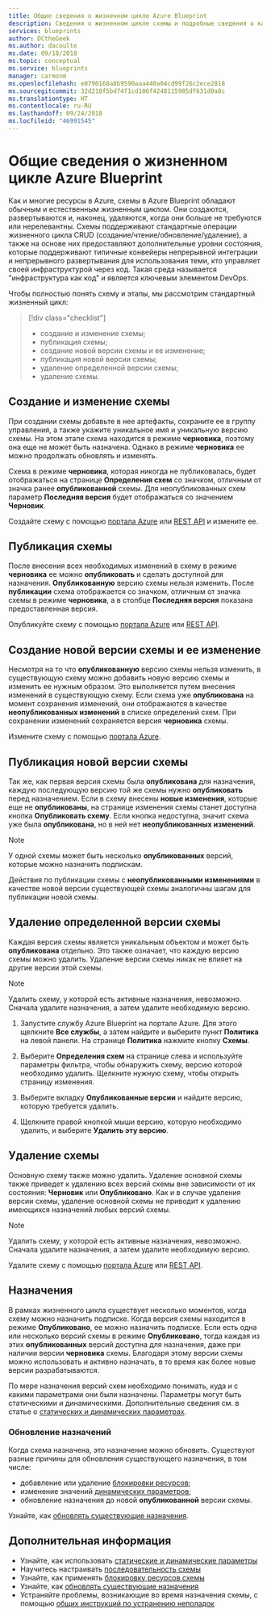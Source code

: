 ```yaml
---
title: Общие сведения о жизненном цикле Azure Blueprint
description: Сведения о жизненном цикле схемы и подробные сведения о каждом этапе цикла.
services: blueprints
author: DCtheGeek
ms.author: dacoulte
ms.date: 09/18/2018
ms.topic: conceptual
ms.service: blueprints
manager: carmonm
ms.openlocfilehash: e0790168a8b9590aaa440a04cd99f26c2ece2818
ms.sourcegitcommit: 32d218f5bd74f1cd106f4248115985df631d0a8c
ms.translationtype: HT
ms.contentlocale: ru-RU
ms.lasthandoff: 09/24/2018
ms.locfileid: "46991545"
---
```

# <a name="understand-the-life-cycle-of-an-azure-blueprint"></a>Общие сведения о жизненном цикле Azure Blueprint

Как и многие ресурсы в Azure, схемы в Azure Blueprint обладают обычным и естественным жизненным циклом. Они создаются, развертываются и, наконец, удаляются, когда они больше не требуются или нерелевантны.
Схемы поддерживают стандартные операции жизненного цикла CRUD (создание/чтение/обновление/удаление), а также на основе них предоставляют дополнительные уровни состояния, которые поддерживают типичные конвейеры непрерывной интеграции и непрерывного развертывания для использования теми, кто управляет своей инфраструктурой через код. Такая среда называется "инфраструктура как код" и является ключевым элементом DevOps.

Чтобы полностью понять схему и этапы, мы рассмотрим стандартный жизненный цикл:

> [!div class="checklist"]
> - создание и изменение схемы;
> - публикация схемы;
> - создание новой версии схемы и ее изменение;
> - публикация новой версии схемы;
> - удаление определенной версии схемы;
> - удаление схемы.

## <a name="creating-and-editing-a-blueprint"></a>Создание и изменение схемы

При создании схемы добавьте в нее артефакты, сохраните ее в группу управления, а также укажите уникальное имя и уникальную версию схемы. На этом этапе схема находится в режиме **черновика**, поэтому она еще не может быть назначена. Однако в режиме **черновика** ее можно продолжать обновлять и изменять.

Схема в режиме **черновика**, которая никогда не публиковалась, будет отображаться на странице **Определения схем** со значком, отличным от значка ранее **опубликованной** схемы. Для неопубликованных схем параметр **Последняя версия** будет отображаться со значением **Черновик**.

Создайте схему с помощью [портала Azure](../create-blueprint-portal.md#create-a-blueprint) или [REST API](../create-blueprint-rest-api.md#create-a-blueprint) и измените ее.

## <a name="publishing-a-blueprint"></a>Публикация схемы

После внесения всех необходимых изменений в схему в режиме **черновика** ее можно **опубликовать** и сделать доступной для назначения. **Опубликованную** версию схемы нельзя изменить.
После **публикации** схема отображается со значком, отличным от значка схемы в режиме **черновика**, а в столбце **Последняя версия** показана предоставленная версия.

Опубликуйте схему с помощью [портала Azure](../create-blueprint-portal.md#publish-a-blueprint) или [REST API](../create-blueprint-rest-api.md#publish-a-blueprint).

## <a name="creating-and-editing-a-new-version-of-the-blueprint"></a>Создание новой версии схемы и ее изменение

Несмотря на то что **опубликованную** версию схемы нельзя изменить, в существующую схему можно добавить новую версию схемы и изменить ее нужным образом. Это выполняется путем внесения изменений в существующую схему. Если схема уже **опубликована** на момент сохранения изменений, они отображаются в качестве **неопубликованных изменений** в списке определений схем. При сохранении изменений сохраняется версия **черновика** схемы.

Измените схему с помощью [портала Azure](../create-blueprint-portal.md#edit-a-blueprint).

## <a name="publishing-a-new-version-of-the-blueprint"></a>Публикация новой версии схемы

Так же, как первая версия схемы была **опубликована** для назначения, каждую последующую версию той же схемы нужно **опубликовать** перед назначением. Если в схему внесены **новые изменения**, которые еще не **опубликованы**, на странице изменения схемы станет доступна кнопка **Опубликовать схему**. Если кнопка недоступна, значит схема уже была **опубликована**, но в ней нет **неопубликованных изменений**.

> [!NOTE]
> У одной схемы может быть несколько **опубликованных** версий, которые можно назначить подпискам.

Действия по публикации схемы с **неопубликованными изменениями** в качестве новой версии существующей схемы аналогичны шагам для публикации новой схемы.

## <a name="deleting-a-specific-version-of-the-blueprint"></a>Удаление определенной версии схемы

Каждая версия схемы является уникальным объектом и может быть **опубликована** отдельно. Это также означает, что каждую версию схемы можно удалить. Удаление версии схемы никак не влияет на другие версии этой схемы.

> [!NOTE]
> Удалить схему, у которой есть активные назначения, невозможно. Сначала удалите назначения, а затем удалите необходимую версию.

1. Запустите службу Azure Blueprint на портале Azure. Для этого щелкните **Все службы**, а затем найдите и выберите пункт **Политика** на левой панели. На странице **Политика** нажмите кнопку **Схемы**.

1. Выберите **Определения схем** на странице слева и используйте параметры фильтра, чтобы обнаружить схему, версию которой необходимо удалить. Щелкните нужную схему, чтобы открыть страницу изменения.

1. Выберите вкладку **Опубликованные версии** и найдите версию, которую требуется удалить.

1. Щелкните правой кнопкой мыши версию, которую необходимо удалить, и выберите **Удалить эту версию**.

## <a name="deleting-the-blueprint"></a>Удаление схемы

Основную схему также можно удалить. Удаление основной схемы также приведет к удалению всех версий схемы вне зависимости от их состояния: **Черновик** или **Опубликовано**. Как и в случае удаления версии схемы, удаление основной схемы не приводит к удалению имеющихся назначений любых версий схемы.

> [!NOTE]
> Удалить схему, у которой есть активные назначения, невозможно. Сначала удалите назначения, а затем удалите необходимую версию.

Удалите схему с помощью [портала Azure](../create-blueprint-portal.md#delete-a-blueprint) или [REST API](../create-blueprint-rest-api.md#delete-a-blueprint).

## <a name="assignments"></a>Назначения

В рамках жизненного цикла существует несколько моментов, когда схему можно назначить подписке.
Когда версия схемы находится в режиме **Опубликовано**, ее можно назначить подписке. Если есть одна или несколько версий схемы в режиме **Опубликовано**, тогда каждая из этих **опубликованных** версий доступна для назначения, даже при наличии версии **черновика** схемы. Благодаря этому версии схемы можно использовать и активно назначать, в то время как более новые версии разрабатываются.

По мере назначения версий схем необходимо понимать, куда и с какими параметрами они были назначены. Параметры могут быть статическими и динамическими. Дополнительные сведения см. в статье о [статических и динамических параметрах](parameters.md).

### <a name="updating-assignments"></a>Обновление назначений

Когда схема назначена, это назначение можно обновить. Существуют разные причины для обновления существующего назначения, в том числе:

- добавление или удаление [блокировки ресурсов](resource-locking.md);
- изменение значений [динамических параметров](parameters.md#dynamic-parameters);
- обновление назначения до новой **опубликованной** версии схемы.

Узнайте, как [обновлять существующие назначения](../how-to/update-existing-assignments.md).

## <a name="next-steps"></a>Дополнительная информация

- Узнайте, как использовать [статические и динамические параметры](parameters.md)
- Научитесь настраивать [последовательность схемы](sequencing-order.md)
- Узнайте, как применять [блокировку ресурсов схемы](resource-locking.md)
- Узнайте, как [обновлять существующие назначения](../how-to/update-existing-assignments.md)
- Устраняйте проблемы, возникающие во время назначения схемы, с помощью [общих инструкций по устранению неполадок](../troubleshoot/general.md)